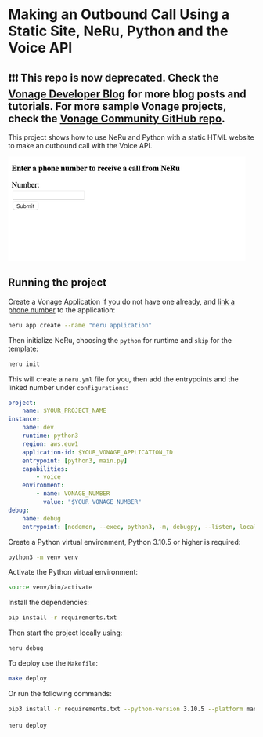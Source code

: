 # Making an Outbound Call Using a Static Site, NeRu, Python and the Voice API

## ❗❗❗ **This repo is now deprecated. Check the [Vonage Developer Blog](https://developer.vonage.com/en/blog) for more blog posts and tutorials. For more sample Vonage projects, check the [Vonage Community GitHub repo](https://github.com/Vonage-Community).**

This project shows how to use NeRu and Python with a static HTML website to make an outbound call with the Voice API.

![The static site](site.png)

## Running the project

Create a Vonage Application if you do not have one already, and [link a phone number](https://dashboard.nexmo.com) to the application:

```sh
neru app create --name "neru application"
```

Then initialize NeRu, choosing the `python` for runtime and `skip` for the template:

```sh
neru init
```

This will create a `neru.yml` file for you, then add the entrypoints and the linked number under `configurations`:

```yml
project:
    name: $YOUR_PROJECT_NAME
instance:
    name: dev
    runtime: python3
    region: aws.euw1
    application-id: $YOUR_VONAGE_APPLICATION_ID
    entrypoint: [python3, main.py]
    capabilities:
        - voice
    environment:
        - name: VONAGE_NUMBER
          value: "$YOUR_VONAGE_NUMBER"
debug:
    name: debug
    entrypoint: [nodemon, --exec, python3, -m, debugpy, --listen, localhost:9229, main.py]
```

Create a Python virtual environment, Python 3.10.5 or higher is required:

```sh
python3 -m venv venv
```

Activate the Python virtual environment:

```sh
source venv/bin/activate
```

Install the dependencies:

```sh
pip install -r requirements.txt
```

Then start the project locally using:

```sh
neru debug
```

To deploy use the `Makefile`:

```sh
make deploy
```

Or run the following commands:

```sh
pip3 install -r requirements.txt --python-version 3.10.5 --platform manylinux2014_x86_64 --only-binary=:all: --target=./vendor

neru deploy
```

